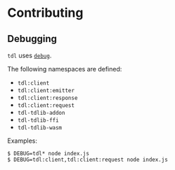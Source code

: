 # Contributing

## Debugging

`tdl` uses [`debug`](https://github.com/visionmedia/debug#readme).

The following namespaces are defined:

- `tdl:client`
- `tdl:client:emitter`
- `tdl:client:response`
- `tdl:client:request`
- `tdl-tdlib-addon`
- `tdl-tdlib-ffi`
- `tdl-tdlib-wasm`

Examples:

```console
$ DEBUG=tdl* node index.js
$ DEBUG=tdl:client,tdl:client:request node index.js
```
